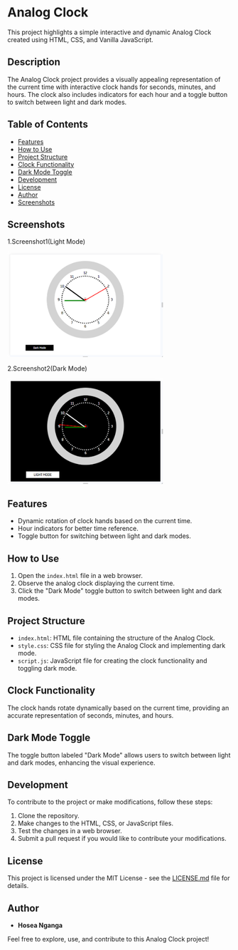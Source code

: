 # Analog Clock

This project highlights a simple interactive and dynamic Analog Clock created using HTML, CSS, and Vanilla JavaScript.

## Description

The Analog Clock project provides a visually appealing representation of the current time with interactive clock hands for seconds, minutes, and hours. The clock also includes indicators for each hour and a toggle button to switch between light and dark modes.

## Table of Contents

- [Features](#features)
- [How to Use](#how-to-use)
- [Project Structure](#project-structure)
- [Clock Functionality](#clock-functionality)
- [Dark Mode Toggle](#dark-mode-toggle)
- [Development](#development)
- [License](#license)
- [Author](#author)
- [Screenshots](#screenshots)

## Screenshots

1.Screenshot1(Light Mode)

<img src="screenshots/screenshot1.PNG" width="350px">

2.Screenshot2(Dark Mode)

<img src="screenshots/screenshot2.PNG" width="350px">

## Features

- Dynamic rotation of clock hands based on the current time.
- Hour indicators for better time reference.
- Toggle button for switching between light and dark modes.

## How to Use

1. Open the `index.html` file in a web browser.
2. Observe the analog clock displaying the current time.
3. Click the "Dark Mode" toggle button to switch between light and dark modes.

## Project Structure

- `index.html`: HTML file containing the structure of the Analog Clock.
- `style.css`: CSS file for styling the Analog Clock and implementing dark mode.
- `script.js`: JavaScript file for creating the clock functionality and toggling dark mode.

## Clock Functionality

The clock hands rotate dynamically based on the current time, providing an accurate representation of seconds, minutes, and hours.

## Dark Mode Toggle

The toggle button labeled "Dark Mode" allows users to switch between light and dark modes, enhancing the visual experience.

## Development

To contribute to the project or make modifications, follow these steps:

1. Clone the repository.
2. Make changes to the HTML, CSS, or JavaScript files.
3. Test the changes in a web browser.
4. Submit a pull request if you would like to contribute your modifications.

## License

This project is licensed under the MIT License - see the [LICENSE.md](LICENSE.md) file for details.

## Author

- **Hosea Nganga**

Feel free to explore, use, and contribute to this Analog Clock project!
